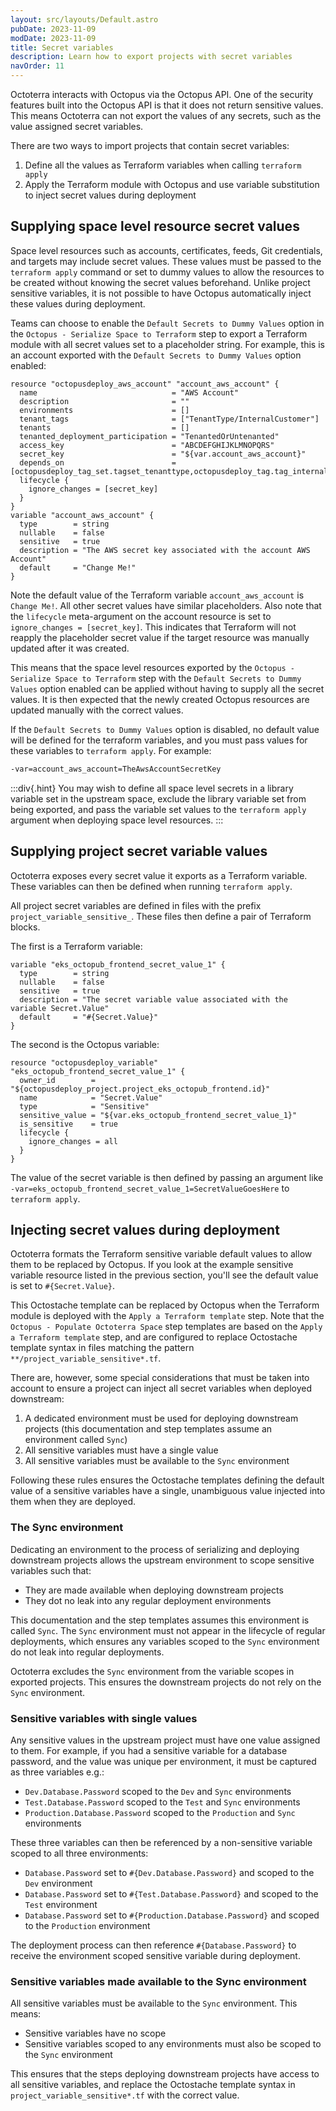 ```yaml
---
layout: src/layouts/Default.astro
pubDate: 2023-11-09
modDate: 2023-11-09
title: Secret variables
description: Learn how to export projects with secret variables
navOrder: 11
---
```


Octoterra interacts with Octopus via the Octopus API. One of the security features built into the Octopus API is that it does not return sensitive values. This means Octoterra can not export the values of any secrets, such as the value assigned secret variables.

There are two ways to import projects that contain secret variables:

1. Define all the values as Terraform variables when calling `terraform apply`
2. Apply the Terraform module with Octopus and use variable substitution to inject secret values during deployment

## Supplying space level resource secret values

Space level resources such as accounts, certificates, feeds, Git credentials, and targets may include secret values. These values must be passed to the `terraform apply` command or set to dummy values to allow the resources to be created without knowing the secret values beforehand. Unlike project sensitive variables, it is not possible to have Octopus automatically inject these values during deployment.

Teams can choose to enable the `Default Secrets to Dummy Values` option in the `Octopus - Serialize Space to Terraform` step to export a Terraform module with all secret values set to a placeholder string. For example, this is an account exported with the `Default Secrets to Dummy Values` option enabled:

```hcl
resource "octopusdeploy_aws_account" "account_aws_account" {
  name                              = "AWS Account"
  description                       = ""
  environments                      = []
  tenant_tags                       = ["TenantType/InternalCustomer"]
  tenants                           = []
  tenanted_deployment_participation = "TenantedOrUntenanted"
  access_key                        = "ABCDEFGHIJKLMNOPQRS"
  secret_key                        = "${var.account_aws_account}"
  depends_on                        = [octopusdeploy_tag_set.tagset_tenanttype,octopusdeploy_tag.tag_internalcustomer]
  lifecycle {
    ignore_changes = [secret_key]
  }
}
variable "account_aws_account" {
  type        = string
  nullable    = false
  sensitive   = true
  description = "The AWS secret key associated with the account AWS Account"
  default     = "Change Me!"
}
```

Note the default value of the Terraform variable `account_aws_account` is `Change Me!`. All other secret values have similar placeholders. Also note that the `lifecycle` meta-argument on the account resource is set to `ignore_changes = [secret_key]`. This indicates that Terraform will not reapply the placeholder secret value if the target resource was manually updated after it was created.

This means that the space level resources exported by the `Octopus - Serialize Space to Terraform` step with the `Default Secrets to Dummy Values` option enabled can be applied without having to supply all the secret values. It is then expected that the newly created Octopus resources are updated manually with the correct values.

If the `Default Secrets to Dummy Values` option is disabled, no default value will be defined for the terraform variables, and you must pass values for these variables to `terraform apply`. For example:

```bash
-var=account_aws_account=TheAwsAccountSecretKey
```

:::div{.hint}
You may wish to define all space level secrets in a library variable set in the upstream space, exclude the library variable set from being exported, and pass the variable set values to the `terraform apply` argument when deploying space level resources.
:::

## Supplying project secret variable values

Octoterra exposes every secret value it exports as a Terraform variable. These variables can then be defined when running `terraform apply`.

All project secret variables are defined in files with the prefix `project_variable_sensitive_`. These files then define a pair of Terraform blocks.

The first is a Terraform variable:

```hcl
variable "eks_octopub_frontend_secret_value_1" {
  type        = string
  nullable    = false
  sensitive   = true
  description = "The secret variable value associated with the variable Secret.Value"
  default     = "#{Secret.Value}"
}
```

The second is the Octopus variable:

```hcl
resource "octopusdeploy_variable" "eks_octopub_frontend_secret_value_1" {
  owner_id        = "${octopusdeploy_project.project_eks_octopub_frontend.id}"
  name            = "Secret.Value"
  type            = "Sensitive"
  sensitive_value = "${var.eks_octopub_frontend_secret_value_1}"
  is_sensitive    = true
  lifecycle {
    ignore_changes = all
  }
}
```

The value of the secret variable is then defined by passing an argument like `-var=eks_octopub_frontend_secret_value_1=SecretValueGoesHere` to `terraform apply`.

## Injecting secret values during deployment

Octoterra formats the Terraform sensitive variable default values to allow them to be replaced by Octopus. If you look at the example sensitive variable resource listed in the previous section, you'll see the default value is set to `#{Secret.Value}`.

This Octostache template can be replaced by Octopus when the Terraform module is deployed with the `Apply a Terraform template` step. Note that the `Octopus - Populate Octoterra Space` step templates are based on the `Apply a Terraform template` step, and are configured to replace Octostache template syntax in files matching the pattern `**/project_variable_sensitive*.tf`.

There are, however, some special considerations that must be taken into account to ensure a project can inject all secret variables when deployed downstream:

1. A dedicated environment must be used for deploying downstream projects (this documentation and step templates assume an environment called `Sync`)
2. All sensitive variables must have a single value
3. All sensitive variables must be available to the `Sync` environment

Following these rules ensures the Octostache templates defining the default value of a sensitive variables have a single, unambiguous value injected into them when they are deployed.

### The Sync environment

Dedicating an environment to the process of serializing and deploying downstream projects allows the upstream environment to scope sensitive variables such that:

* They are made available when deploying downstream projects
* They dot no leak into any regular deployment environments

This documentation and the step templates assumes this environment is called `Sync`. The `Sync` environment must not appear in the lifecycle of regular deployments, which ensures any variables scoped to the `Sync` environment do not leak into regular deployments.

Octoterra excludes the `Sync` environment from the variable scopes in exported projects. This ensures the downstream projects do not rely on the `Sync` environment.

### Sensitive variables with single values

Any sensitive values in the upstream project must have one value assigned to them. For example, if you had a sensitive variable for a database password, and the value was unique per environment, it must be captured as three variables e.g.:

* `Dev.Database.Password` scoped to the `Dev` and `Sync` environments
* `Test.Database.Password` scoped to the `Test` and `Sync` environments
* `Production.Database.Password` scoped to the `Production` and `Sync` environments

These three variables can then be referenced by a non-sensitive variable scoped to all three environments:

* `Database.Password` set to `#{Dev.Database.Password}` and scoped to the `Dev` environment
* `Database.Password` set to `#{Test.Database.Password}` and scoped to the `Test` environment
* `Database.Password` set to `#{Production.Database.Password}` and scoped to the `Production` environment

The deployment process can then reference `#{Database.Password}` to receive the environment scoped sensitive variable during deployment.

### Sensitive variables made available to the Sync environment

All sensitive variables must be available to the `Sync` environment. This means:

* Sensitive variables have no scope
* Sensitive variables scoped to any environments must also be scoped to the `Sync` environment

This ensures that the steps deploying downstream projects have access to all sensitive variables, and replace the Octostache template syntax in `project_variable_sensitive*.tf` with the correct value.